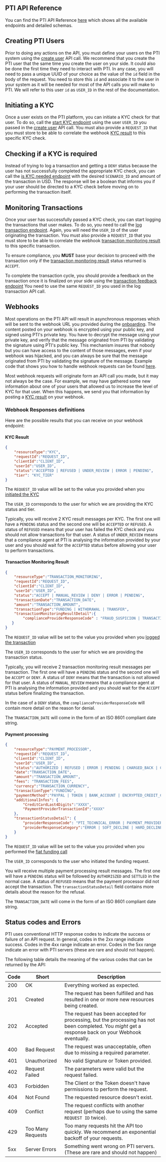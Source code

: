 ## PTI API Reference

You can find the PTI API Reference [here](https://provenancetech.github.io/pti-docs/api/v0/) which shows all the available endpoints and detailed schemas.

## Creating PTI Users

Prior to doing any actions on the API, you must define your users on the PTI system using the [create user](https://provenancetech.github.io/pti-docs/api/v0/#/default/post_users) API call. 
We recommend that you create the PTI user that the same time you create the user on your side.
It could also be done the first time they need to interact with PTI.
In any case, you will need to pass a unique UUID of your choice as the value of the `id` field in the body of the request.
You need to store this `id` and associate it to the user in your system as it will be needed for most of the API calls you will make to PTI.
We will refer to this user `id` as `USER_ID` in the rest of the documentation.

## Initiating a KYC

Once a user exists on the PTI platform, you can initiate a KYC check for that user. To do so, call the [start KYC endpoint](https://provenancetech.github.io/pti-docs/api/v0/index.html#/default/post_users__userId__kyc) 
using the user `USER_ID` you passed in the [create user](https://provenancetech.github.io/pti-docs/api/v0/#/default/post_users) API call. You must also provide a `REQUEST_ID` that you must store
to be able to correlate the webhook [KYC result](#kyc-result) to this specific KYC check.

## Checking if a KYC is required

Instead of trying to log a transaction and getting a `DENY` status because the user has not successfully completed the appropriate KYC check, you can call the [is KYC needed endpoint](https://provenancetech.github.io/pti-docs/api/v0/#/default/get_users__userId__kyc_needed)
with the desired `SCENARIO_ID` and amount of the transaction in USD. The response will be a boolean that informs you if your user should be directed to a KYC check before moving on to performing the transaction itself.


## Monitoring Transactions

Once your user has successfully passed a KYC check, you can start logging the transactions that user makes. To do so, you need to call the [log transaction endpoint](https://provenancetech.github.io/pti-docs/api/v0/index.html#/default/post_users__userId__transactionLogs).
Again, you will need the `USER_ID` of the user originating the transaction. You must also provide a `REQUEST_ID` that you must store
to be able to correlate the webhook [transaction monitoring result](#transaction-monitoring-result) to this specific transaction.

To ensure compliance, you **MUST** base your decision to proceed with the transaction only if the [transaction monitoring result](#transaction-monitoring-result) status returned is `ACCEPT`.

To complete the transaction cycle, you should provide a feedback on the transaction once it is finalized on your side using the [transaction feedback endpoint](https://provenancetech.github.io/pti-docs/api/v0/index.html#/default/post_transactions__requestId__feedback)
You need to use the same `REQUEST_ID` you used in the log transaction API call.


## Webhooks

Most operations on the PTI API will result in asynchronous responses which will be sent to the webhook URL you provided during the [onboarding](onboarding.md).
The content posted on your webhook is encrypted using your public key, and signed using PTI's private key.
You have to decrypt the message using your private key, and verify that the message originated from PTI by validating the signature using PTI's public key.
This mechanism insures that nobody but you can have access to the content of those messages, even if your webhook was hijacked, and you can always be sure 
that the message originated from PTI by validating the signature of the message. 
Example code that shows you how to handle webhook requests can be found [here](https://github.com/provenancetech/pti-docs/blob/master/examples/webhook-server/python/webhook_server.py).

Most webhook requests will originate form an API call you made, but it may not always be the case. For example, we may have gathered some new information about one of your users that 
allowed us to increase the level of KYC for that user. When this happens, we send you that information by posting a [KYC result](#kyc-result) on your webhook.


### Webhook Responses definitions

Here are the possible results that you can receive on your webhook endpoint:

#### KYC Result

```json
{
    "resourceType":"KYC",
    "requestId":"REQUEST_ID",
    "clientId":"CLIENT_ID",
    "userId":"USER_ID",
    "status":"ACCEPTED | REFUSED | UNDER_REVIEW | ERROR | PENDING",
    "tier": "KYC_TIER"
}
```
The `REQUEST_ID` value will be set to the value you provided when you [initiated the KYC](#initiating-a-kyc)

The `USER_ID` corresponds to the user for which we are providing the KYC status and tier.

Typically, you will receive 2 KYC result messages per KYC. The first one will have a `PENDING` status and the second one will be `ACCEPTED` or `REFUSED`.
A status of `REFUSED` means that your user has failed the KYC check and you should not allow transactions for that user. A status of `UNDER_REVIEW` means that a
compliance agent at PTI is analysing the information provided by your user and you should wait for the `ACCEPTED` status before allowing your user to perform
transactions.


#### Transaction Monitoring Result

```json
{
    "resourceType":"TRANSACTION_MONITORING",
    "requestId":"REQUEST_ID",
    "clientId":"CLIENT_ID",
    "userId":"USER_ID",
    "status":"ACCEPT | MANUAL_REVIEW | DENY | ERROR | PENDING",
    "transactionDate":"TRANSACTION_DATE",
    "amount":"TRANSACTION_AMOUNT",
    "transactionType":"FUNDING | WITHDRAWAL | TRANSFER",
    "transactionMonitoringResultDetail":{
        "complianceProviderResponseCode" : "FRAUD_SUSPICION | TRANSACTION_VELOCITY_VIOLATION | BLOCKED_JURISDICTION | GEO_FENCING_VIOLATION | SANCTION_SCREENING"
   }
}
```

The `REQUEST_ID` value will be set to the value you provided when you [logged the transaction](#monitoring-transactions)

The `USER_ID` corresponds to the user for which we are providing the transaction status.

Typically, you will receive 2 transaction monitoring result messages per transaction. The first one will have a `PENDING` status and the second one will be `ACCEPT` or `DENY`.
A status of `DENY` means that the transaction is not allowed for that user. A status of `MANUAL_REVIEW` means that a
compliance agent at PTI is analysing the information provided and you should wait for the `ACCEPT` status before finalizing the transaction.

In the case of a `DENY` status, the `complianceProviderResponseCode` will contain more detail on the reason for denial.

The `TRANSACTION_DATE` will come in the form of an ISO 8601 compliant date string. 

#### Payment processing

```json
{
    "resourceType":"PAYMENT_PROCESSOR",
    "requestId":"REQUEST_ID",
    "clientId":"CLIENT_ID",
    "userId":"USER_ID",
    "status":"AUTHORIZED | REFUSED | ERROR | PENDING | CHARGED_BACK | CANCELED | REFUNDED | CAPTURED | SETTLED",
    "date":"TRANSACTION_DATE",
    "amount":"TRANSACTION_AMOUNT",
    "fees": "TRANSACTION_FEES",
    "currency":"TRANSACTION_CURRENCY",
    "transactionType":"FUNDING",
    "paymentMethod":"PAYPAL | TOKEN | BANK_ACCOUNT | ENCRYPTED_CREDIT_CARD",
    "additionalInfos": {
        "CreditCardLast4Digits":"XXXX",
        "PaymentProviderTransactionId":"XXXX"
    },
    "transactionStatusDetail": {
        "providerResponseCode": "PTI_TECHNICAL_ERROR | PAYMENT_PROVIDER_TECHNICAL_ERROR | FRAUD_SUSPICION | BLOCKED_COUNTRY | AVS_CHECK_FAILED | CVV_CHECK_FAILED | PAYMENT_INSTRUMENT_PROBLEM | PAYMENT_PROVIDER_DECLINED",
        "providerResponseCategory":"ERROR | SOFT_DECLINE | HARD_DECLINE"
    }
}
```

The `REQUEST_ID` value will be set to the value you provided when you performed the [fiat funding call](https://provenancetech.github.io/pti-docs/api/v0/#/default/post_users__userId__transactions_fiat_funding)

The `USER_ID` corresponds to the user who initiated the funding request.

You will receive multiple payment processing result messages. The first one will have a `PENDING` status will be followed by `AUTHORISZED` and `SETTLED` in the normal case.
A status of `REFUSED` means that the payment processor did not accept the transaction. The `transactionStatusDetail` field contains more details about the reason for the refusal.

The `TRANSACTION_DATE` will come in the form of an ISO 8601 compliant date string.


## Status codes and Errors

PTI uses conventional HTTP response codes to indicate the success or failure of an API request. 
In general, codes in the 2xx range indicate success. Codes in the 4xx range indicate an error. 
Codes in the 5xx range indicate an error with PTI servers (these are rare and should not happen).

The following table details the meaning of the various codes that can be returned by the API:

| Code | Short        | Description                                                                                                                                          |
|------|--------------|------------------------------------------------------------------------------------------------------------------------------------------------------|
| 200  | OK           | Everything worked as expected.                                                                                                                       |
| 201  | Created      | The request has been fulfilled and has resulted in one or more new resources being created.                                                          |
| 202  | Accepted     | The request has been accepted for processing, but the processing has not been completed. You *might* get a response back on your Webhook eventually. |
| 400  | Bad Request  | The request was unacceptable, often due to missing a required parameter.                                                                             |
| 401  | Unauthorized | No valid Signature or Token provided.                                                                                                                |
| 402  | Request Failed | The parameters were valid but the request failed.                                                                                                    |
| 403  | Forbidden | The Client or the Token doesn't have permissions to perform the request.                                                                             |
| 404  | Not Found | The requested resource doesn't exist.                                                                                                                |
| 409  | Conflict | The request conflicts with another request (perhaps due to using the same `REQUEST ID` twice).                                                       |
| 429  | Too Many Requests | Too many requests hit the API too quickly. We recommend an exponential backoff of your requests.                                                     |
| 5xx  | Server Errors | 	Something went wrong on PTI servers. (These are rare and should not happen)                                                                         |
